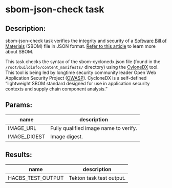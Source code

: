 # sbom-json-check task

## Description:

sbom-json-check task verifies the integrity and security of a [Software Bill of Materials](https://www.cisa.gov/sbom) (SBOM) file in JSON format. [Refer to this article](https://www.redhat.com/en/blog/how-red-hat-addressing-demand-develop-offerings-more-securely) to learn more about SBOM.

This task checks the syntax of the sbom-cyclonedx.json file (found in the `/root/buildinfo/content_manifests/` directory) using the [CyloneDX](https://cyclonedx.org/) tool. This tool is being led by longtime security community leader Open Web Application Security Project ([OWASP](https://owasp.org/)). CycloneDX is a self-defined “lightweight SBOM standard designed for use in application security contexts and supply chain component analysis.”

## Params:

| name         | description                           |
|--------------|---------------------------------------|
| IMAGE_URL    | Fully qualified image name to verify. |
| IMAGE_DIGEST | Image digest.                         |

## Results:

| name                  | description              |
|-----------------------|--------------------------|
| HACBS_TEST_OUTPUT     | Tekton task test output. |
